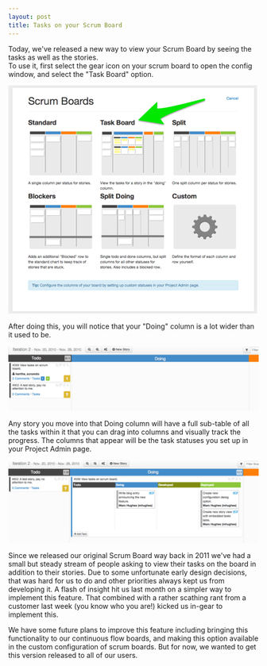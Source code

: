 ```yaml
---
layout: post
title: Tasks on your Scrum Board
---
```


Today, we've released a new way to view your Scrum Board by seeing the tasks as well as the stories.  
To use it, first select the gear icon on your scrum board to open the config window, and select the
"Task Board" option.

![scrumboardconfig.png](/images/blog/scrumboardconfig.png)


  


After doing this, you will notice that your "Doing" column is a lot wider than it used to be.
  


![taskboard1.png](/images/blog/taskboard1.png)
  


Any story you move into that Doing column will have a full sub-table of all the
tasks within it that you can drag into columns and visually track the progress.
The columns that appear will be the task statuses you set up in your Project Admin
page.
  


![taskboard2.png](/images/blog/taskboard2.png)

Since we released our original Scrum Board way back in 2011 we've had a small but steady stream of 
people asking to view their tasks on the board in addition to their stories.  Due to some unfortunate 
early design decisions, that was hard for us to do and other priorities always kept us from developing it.
A flash of insight hit us last month on a simpler way to implement this feature.  That combined
with a rather scathing rant from a customer last week (you know who you are!) kicked us in-gear 
to implement this.

We have some future plans to improve this feature including bringing this functionality to our 
continuous flow boards, and making this option available in the custom configuration of scrum boards.
But for now, we wanted to get this version released to all of our users.





